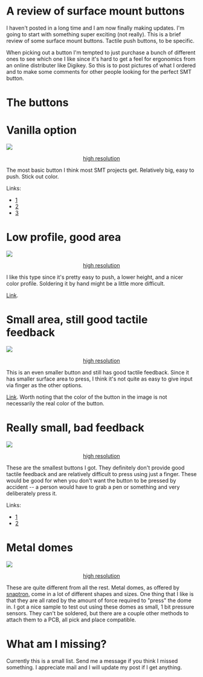 

# A review of surface mount buttons

I haven't posted in a long time and I am now finally making updates.
I'm going to start with something super exciting (not really).
This is a brief review of some surface mount buttons.  Tactile push buttons, to be specific.

When picking out a button I'm tempted to just purchase a bunch of different ones to see which one I like
since it's hard to get a feel for ergonomics from an online distributer like Digikey.  So this is to post
pictures of what I ordered and to make some comments for other people looking for the perfect SMT button.

# The buttons

# Vanilla option
![](https://i.imgur.com/oXGfmSn.jpg)
<center class="caption"><a href="/assets/images/buttons/regular_orig.jpg">high resolution</a></center>

The most basic button I think most SMT projects get.  Relatively big, easy to push.  Stick out color.

Links:
* [1](https://www.digikey.com/product-detail/en/c-k/PTS645SH50SMTR92-LFS/CKN9085CT-ND/1146817)
* [2](https://www.digikey.com/product-detail/en/c-k/PTS645SK43SMTR92-LFS/CKN9084CT-ND/1146821)
* [3](https://www.digikey.com/product-detail/en/te-connectivity-alcoswitch-switches/FSM2JSMLSTR/450-2143-1-ND/5343823)

# Low profile, good area

![](https://i.imgur.com/6kApVYO.jpg)
<center class="caption"><a href="/assets/images/buttons/white_orig.jpg">high resolution</a></center>

I like this type since it's pretty easy to push, a lower height, and a nicer color profile.  Soldering it by hand might be a little
more difficult.

[Link](https://www.digikey.com/product-detail/en/panasonic-electronic-components/EVQ-Q2U03W/P12955SCT-ND/762945).

# Small area, still good tactile feedback

![](https://i.imgur.com/aoPFRg1.jpg)
<center class="caption"><a href="/assets/images/buttons/sq_small_orig.jpg">high resolution</a></center>

This is an even smaller button and still has good tactile feedback.  Since it has smaller surface area to press,
I think it's not quite as easy to give input via finger as the other options.


[Link](https://www.digikey.com/product-detail/en/c-k/PTS810-SJM-250-SMTR-LFS/CKN10502CT-ND/4176673).  Worth noting that the color
of the button in the image is not necessarily the real color of the button.

# Really small, bad feedback

![](https://i.imgur.com/Cai1qjn.jpg)
<center class="caption"><a href="/assets/images/buttons/small_orig.jpg">high resolution</a></center>

These are the smallest buttons I got.  They definitely don't provide good tactile feedback and are relatively difficult
to press using just a finger.  These would be good for when you don't want the button to be pressed by accident -- a person
would have to grab a pen or something and very deliberately press it.

Links:
* [1](https://www.digikey.com/product-detail/en/e-switch/TL3315NF160Q/EG4621CT-ND/1870401)
* [2](https://www.digikey.com/product-detail/en/c-k/KMT011-NGJ-LHS/CKN10288CT-ND/2297279)


# Metal domes

![](https://i.imgur.com/ANJ1rKP.jpg)
<center class="caption"><a href="/assets/images/buttons/domes_orig.jpg">high resolution</a></center>

These are quite different from all the rest.  Metal domes, as offered by [snaptron](http://www.snaptron.com/), come in a lot of
different shapes and sizes.  One thing that I like is that they are all rated by the amount of force required to "press" the dome in.
I got a nice sample to test out using these domes as small, 1 bit pressure sensors.  They can't be soldered, but there are a couple other
methods to attach them to a PCB, all pick and place compatible.


# What am I missing?

Currently this is a small list.  Send me a message if you think I missed something.  I appreciate mail and I will update my post if I get anything.
